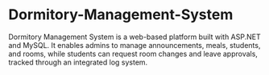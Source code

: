 # Dormitory-Management-System
Dormitory Management System is a web-based platform built with ASP.NET and MySQL. It enables admins to manage announcements, meals, students, and rooms, while students can request room changes and leave approvals, tracked through an integrated log system.
